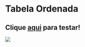 # Tabela Ordenada
## Clique [aqui](https://vitormenoli.github.io/projetos-reactjs/15_Tabela_Ordenada/) para testar!

<img src="https://imgur.com/YvDJoi2.png">